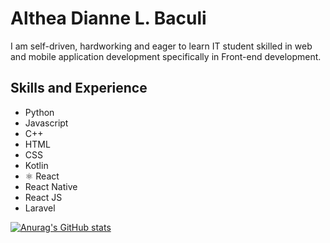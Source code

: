 # Althea Dianne L. Baculi

I am self-driven, hardworking and eager to learn IT student skilled in web and mobile application development specifically in Front-end development. 

## Skills and Experience
- Python
- Javascript
- C++
- HTML
- CSS
- Kotlin
- ⚛ React
- React Native
- React JS
- Laravel




[![Anurag's GitHub stats](https://github-readme-stats.vercel.app/api?username=adbaculi)](https://github.com/anuraghazra/github-readme-stats)

<!--
**adbaculi/adbaculi** is a ✨ _special_ ✨ repository because its `README.md` (this file) appears on your GitHub profile.

Here are some ideas to get you started:

- 🔭 I’m currently working on ...
- 🌱 I’m currently learning ...
- 👯 I’m looking to collaborate on ...
- 🤔 I’m looking for help with ...
- 💬 Ask me about ...
- 📫 How to reach me: ...
- 😄 Pronouns: ...
- ⚡ Fun fact: ...
-->
